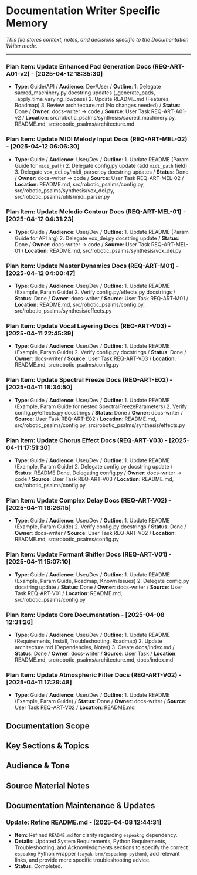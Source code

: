 # Documentation Writer Specific Memory

*This file stores context, notes, and decisions specific to the Documentation Writer mode.*

---


### Plan Item: Update Enhanced Pad Generation Docs (REQ-ART-A01-v2) - [2025-04-12 18:35:30]
- **Type**: Guide/API / **Audience**: Dev/User / **Outline**: 1. Delegate sacred_machinery.py docstring updates (_generate_pads, _apply_time_varying_lowpass) 2. Update README.md (Features, Roadmap) 3. Review architecture.md (No changes needed) / **Status**: Done / **Owner**: docs-writer -> code / **Source**: User Task REQ-ART-A01-v2 / **Location**: src/robotic_psalms/synthesis/sacred_machinery.py, README.md, src/robotic_psalms/architecture.md


### Plan Item: Update MIDI Melody Input Docs (REQ-ART-MEL-02) - [2025-04-12 06:06:30]
- **Type**: Guide / **Audience**: User/Dev / **Outline**: 1. Update README (Param Guide for `midi_path`) 2. Delegate config.py update (add `midi_path` field) 3. Delegate vox_dei.py/midi_parser.py docstring updates / **Status**: Done / **Owner**: docs-writer -> code / **Source**: User Task REQ-ART-MEL-02 / **Location**: README.md, src/robotic_psalms/config.py, src/robotic_psalms/synthesis/vox_dei.py, src/robotic_psalms/utils/midi_parser.py



### Plan Item: Update Melodic Contour Docs (REQ-ART-MEL-01) - [2025-04-12 04:31:23]
- **Type**: Guide / **Audience**: User/Dev / **Outline**: 1. Update README (Param Guide for API arg) 2. Delegate vox_dei.py docstring update / **Status**: Done / **Owner**: docs-writer -> code / **Source**: User Task REQ-ART-MEL-01 / **Location**: README.md, src/robotic_psalms/synthesis/vox_dei.py


### Plan Item: Update Master Dynamics Docs (REQ-ART-M01) - [2025-04-12 04:00:47]
- **Type**: Guide / **Audience**: User/Dev / **Outline**: 1. Update README (Example, Param Guide) 2. Verify config.py/effects.py docstrings / **Status**: Done / **Owner**: docs-writer / **Source**: User Task REQ-ART-M01 / **Location**: README.md, src/robotic_psalms/config.py, src/robotic_psalms/synthesis/effects.py


### Plan Item: Update Vocal Layering Docs (REQ-ART-V03) - [2025-04-11 22:45:39]
- **Type**: Guide / **Audience**: User/Dev / **Outline**: 1. Update README (Example, Param Guide) 2. Verify config.py docstrings / **Status**: Done / **Owner**: docs-writer / **Source**: User Task REQ-ART-V03 / **Location**: README.md, src/robotic_psalms/config.py


### Plan Item: Update Spectral Freeze Docs (REQ-ART-E02) - [2025-04-11 18:34:50]
- **Type**: Guide / **Audience**: User/Dev / **Outline**: 1. Update README (Example, Param Guide for nested SpectralFreezeParameters) 2. Verify config.py/effects.py docstrings / **Status**: Done / **Owner**: docs-writer / **Source**: User Task REQ-ART-E02 / **Location**: README.md, src/robotic_psalms/config.py, src/robotic_psalms/synthesis/effects.py



### Plan Item: Update Chorus Effect Docs (REQ-ART-V03) - [2025-04-11 17:51:30]
- **Type**: Guide / **Audience**: User/Dev / **Outline**: 1. Update README (Example, Param Guide) 2. Delegate config.py docstring update / **Status**: README Done, Delegating config.py / **Owner**: docs-writer -> code / **Source**: User Task REQ-ART-V03 / **Location**: README.md, src/robotic_psalms/config.py


### Plan Item: Update Complex Delay Docs (REQ-ART-V02) - [2025-04-11 16:26:15]
- **Type**: Guide / **Audience**: User/Dev / **Outline**: 1. Update README (Example, Param Guide) 2. Verify config.py docstrings / **Status**: Done / **Owner**: docs-writer / **Source**: User Task REQ-ART-V02 / **Location**: README.md, src/robotic_psalms/config.py


### Plan Item: Update Formant Shifter Docs (REQ-ART-V01) - [2025-04-11 15:07:10]
- **Type**: Guide / **Audience**: User/Dev / **Outline**: 1. Update README (Example, Param Guide, Roadmap, Known Issues) 2. Delegate config.py docstring update / **Status**: Done / **Owner**: docs-writer / **Source**: User Task REQ-ART-V01 / **Location**: README.md, src/robotic_psalms/config.py


### Plan Item: Update Core Documentation - [2025-04-08 12:31:26]
- **Type**: Guide / **Audience**: User/Dev / **Outline**: 1. Update README (Requirements, Install, Troubleshooting, Roadmap) 2. Update architecture.md (Dependencies, Notes) 3. Create docs/index.md / **Status**: Done / **Owner**: docs-writer / **Source**: User Task / **Location**: README.md, src/robotic_psalms/architecture.md, docs/index.md


### Plan Item: Update Atmospheric Filter Docs (REQ-ART-V02) - [2025-04-11 17:29:48]
- **Type**: Guide / **Audience**: User/Dev / **Outline**: 1. Update README (Example, Param Guide) / **Status**: Done / **Owner**: docs-writer / **Source**: User Task REQ-ART-V02 / **Location**: README.md

## Documentation Scope
<!-- Describe the documentation task -->

## Key Sections & Topics
<!-- Outline the document structure -->

## Audience & Tone
<!-- Define the target audience and writing style -->

## Source Material Notes
<!-- Link to relevant code, specs, or discussions -->

## Documentation Maintenance & Updates

### Update: Refine README.md - [2025-04-08 12:44:31]
- **Item:** Refined `README.md` for clarity regarding `espeakng` dependency.
- **Details:** Updated System Requirements, Python Requirements, Troubleshooting, and Acknowledgments sections to specify the correct `espeakng` Python wrapper (`sayak-brm/espeakng-python`), add relevant links, and provide more specific troubleshooting advice.
- **Status:** Completed.
